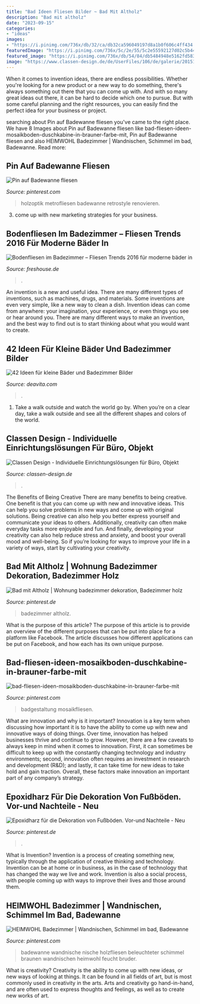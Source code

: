 ```yaml
---
title: "Bad Ideen Fliesen Bilder ~ Bad Mit Altholz"
description: "Bad mit altholz"
date: "2023-09-15"
categories:
- "ideas"
images:
- "https://i.pinimg.com/736x/db/32/ca/db32ca596049197d8a1b0f606c4ff434.jpg"
featuredImage: "https://i.pinimg.com/736x/5c/2e/55/5c2e55592127d02c5b44b717ab4d6b26--walk-in.jpg"
featured_image: "https://i.pinimg.com/736x/db/54/84/db5484948e5162fd5838a2c89521ef70.jpg"
image: "https://www.classen-design.de/de/UserFiles/106/de/galerie/20151124164614.jpg"
---
```



When it comes to invention ideas, there are endless possibilities. Whether you're looking for a new product or a new way to do something, there's always something out there that you can come up with. And with so many great ideas out there, it can be hard to decide which one to pursue. But with some careful planning and the right resources, you can easily find the perfect idea for your business or project.

	

		
searching about Pin auf Badewanne fliesen you've came to the right place. We have 8 Images about Pin auf Badewanne fliesen like bad-fliesen-ideen-mosaikboden-duschkabine-in-brauner-farbe-mit, Pin auf Badewanne fliesen and also HEIMWOHL Badezimmer | Wandnischen, Schimmel im bad, Badewanne. Read more:
		
    
## Pin Auf Badewanne Fliesen

<img loading=lazy src="https://i.pinimg.com/736x/36/76/57/3676571fbe11792438981ffcf4d56041.jpg" onerror="this.onerror=null;this.src='https://tse1.mm.bing.net/th?id=OIP.l8JmtJ1UbDRr4HPURWaZ4AHaJ3&amp;pid=15.1';" alt="Pin auf Badewanne fliesen">

_Source: pinterest.com_

>holzoptik metrofliesen badewanne retrostyle renovieren. 

	

3. come up with new marketing strategies for your business.

    
## Bodenfliesen Im Badezimmer – Fliesen Trends 2016 Für Moderne Bäder In

<img loading=lazy src="https://cdn.freshouse.de/uploads/2016/05/Bodenfliesen-im-Badezimmer-–-Fliesen-Trends-2016-für-moderne-bäder-in-schwarzweiß-e1462474982375.jpg" onerror="this.onerror=null;this.src='https://tse2.mm.bing.net/th?id=OIP.GZFUOY2POCdgTv-zqtdKswHaE5&amp;pid=15.1';" alt="Bodenfliesen im Badezimmer – Fliesen Trends 2016 für moderne bäder in">

_Source: freshouse.de_

>. 

	

An invention is a new and useful idea. There are many different types of inventions, such as machines, drugs, and materials. Some inventions are even very simple, like a new way to clean a dish. Invention ideas can come from anywhere: your imagination, your experience, or even things you see or hear around you. There are many different ways to make an invention, and the best way to find out is to start thinking about what you would want to create.

    
## 42 Ideen Für Kleine Bäder Und Badezimmer Bilder

<img loading=lazy src="http://deavita.com/wp-content/uploads/2014/09/kleines-bad-dusche-graue-fliesen-matt-duscheabtrennung-glaswand.jpg" onerror="this.onerror=null;this.src='https://tse2.mm.bing.net/th?id=OIP.Nepigpr4R3SxdHC7xPXrxQHaLb&amp;pid=15.1';" alt="42 Ideen für kleine Bäder und Badezimmer Bilder">

_Source: deavita.com_

>. 

	

1) Take a walk outside and watch the world go by. When you’re on a clear day, take a walk outside and see all the different shapes and colors of the world.

    
## Classen Design - Individuelle Einrichtungslösungen Für Büro, Objekt

<img loading=lazy src="https://www.classen-design.de/de/UserFiles/106/de/galerie/20151124164614.jpg" onerror="this.onerror=null;this.src='https://tse3.mm.bing.net/th?id=OIP.qsDvYA117YNwDSUeYDXH_gHaLO&amp;pid=15.1';" alt="Classen Design - Individuelle Einrichtungslösungen für Büro, Objekt">

_Source: classen-design.de_

>. 

	

The Benefits of Being Creative
There are many benefits to being creative. One benefit is that you can come up with new and innovative ideas. This can help you solve problems in new ways and come up with original solutions. Being creative can also help you better express yourself and communicate your ideas to others. Additionally, creativity can often make everyday tasks more enjoyable and fun. And finally, developing your creativity can also help reduce stress and anxiety, and boost your overall mood and well-being. So if you’re looking for ways to improve your life in a variety of ways, start by cultivating your creativity.

    
## Bad Mit Altholz | Wohnung Badezimmer Dekoration, Badezimmer Holz

<img loading=lazy src="https://i.pinimg.com/736x/ed/43/a8/ed43a821d644b6dc0aa769c4e5114eeb.jpg" onerror="this.onerror=null;this.src='https://tse2.mm.bing.net/th?id=OIP.1SMpmxROPve9FeZfUu6HhgHaLH&amp;pid=15.1';" alt="Bad mit Altholz | Wohnung badezimmer dekoration, Badezimmer holz">

_Source: pinterest.de_

>badezimmer altholz. 

	

What is the purpose of this article?
The purpose of this article is to provide an overview of the different purposes that can be put into place for a platform like Facebook. The article discusses how different applications can be put on Facebook, and how each has its own unique purpose.

    
## Bad-fliesen-ideen-mosaikboden-duschkabine-in-brauner-farbe-mit

<img loading=lazy src="https://i.pinimg.com/736x/5c/2e/55/5c2e55592127d02c5b44b717ab4d6b26--walk-in.jpg" onerror="this.onerror=null;this.src='https://tse4.mm.bing.net/th?id=OIP.gCY32GpqsHEGuGTdLXqwpAHaLH&amp;pid=15.1';" alt="bad-fliesen-ideen-mosaikboden-duschkabine-in-brauner-farbe-mit">

_Source: pinterest.com_

>badgestaltung mosaikfliesen. 

	

What are innovation and why is it important?
Innovation is a key term when discussing how important it is to have the ability to come up with new and innovative ways of doing things. Over time, innovation has helped businesses thrive and continue to grow. However, there are a few caveats to always keep in mind when it comes to innovation. First, it can sometimes be difficult to keep up with the constantly changing technology and industry environments; second, innovation often requires an investment in research and development (R&D); and lastly, it can take time for new ideas to take hold and gain traction. Overall, these factors make innovation an important part of any company’s strategy.

    
## Epoxidharz Für Die Dekoration Von Fußböden. Vor-und Nachteile - Neu

<img loading=lazy src="https://i.pinimg.com/736x/db/54/84/db5484948e5162fd5838a2c89521ef70.jpg" onerror="this.onerror=null;this.src='https://tse1.mm.bing.net/th?id=OIP.uDkdLTJl0wXLp17a2FyOgAHaFj&amp;pid=15.1';" alt="Epoxidharz für die Dekoration von Fußböden. Vor-und Nachteile - Neu">

_Source: pinterest.de_

>. 

	

What is Invention?
Invention is a process of creating something new, typically through the application of creative thinking and technology. Invention can be at home or in business, as in the case of technology that has changed the way we live and work. Invention is also a social process, with people coming up with ways to improve their lives and those around them.

    
## HEIMWOHL Badezimmer | Wandnischen, Schimmel Im Bad, Badewanne

<img loading=lazy src="https://i.pinimg.com/736x/db/32/ca/db32ca596049197d8a1b0f606c4ff434.jpg" onerror="this.onerror=null;this.src='https://tse3.mm.bing.net/th?id=OIP.HvgKD5oPhipIadfrD1plNQHaJ3&amp;pid=15.1';" alt="HEIMWOHL Badezimmer | Wandnischen, Schimmel im bad, Badewanne">

_Source: pinterest.com_

>badewanne wandnische nische holzfliesen beleuchteter schimmel braunen wandnischen heimwohl feucht bruder. 

	

What is creativity?
Creativity is the ability to come up with new ideas, or new ways of looking at things. It can be found in all fields of art, but is most commonly used in creativity in the arts. Arts and creativity go hand-in-hand, and are often used to express thoughts and feelings, as well as to create new works of art.

